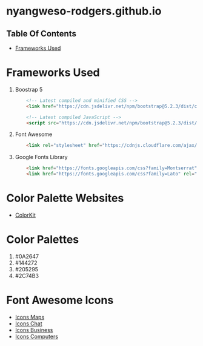 # nyangweso-rodgers.github.io

## Table Of Contents
- [Frameworks Used](#Frameworks-Used)

# Frameworks Used
1. Boostrap 5

    ```html
        <!-- Latest compiled and minified CSS -->
        <link href="https://cdn.jsdelivr.net/npm/bootstrap@5.2.3/dist/css/bootstrap.min.css" rel="stylesheet">

        <!-- Latest compiled JavaScript -->
        <script src="https://cdn.jsdelivr.net/npm/bootstrap@5.2.3/dist/js/bootstrap.bundle.min.js"></script>
    ```

2. Font Awesome

    ```html
        <link rel="stylesheet" href="https://cdnjs.cloudflare.com/ajax/libs/font-awesome/4.7.0/css/font-awesome.min.css">
    ```

3. Google Fonts Library

    ```html
        <link href="https://fonts.googleapis.com/css?family=Montserrat" rel="stylesheet" type="text/css">
        <link href="https://fonts.googleapis.com/css?family=Lato" rel="stylesheet" type="text/css">
    ```

# Color Palette Websites
- [ColorKit](https://colorkit.co/profile/Rodgers)

# Color Palettes
1. #0A2647
2. #144272
3. #205295
4. #2C74B3

# Font Awesome Icons
- [Icons Maps](https://www.w3schools.com/icons/fontawesome5_icons_maps.asp)
- [Icons Chat](https://www.w3schools.com/icons/fontawesome5_icons_chat.asp)
- [Icons Business](https://www.w3schools.com/icons/fontawesome5_icons_business.asp)
- [Icons Computers](https://www.w3schools.com/icons/fontawesome5_icons_computers.asp)